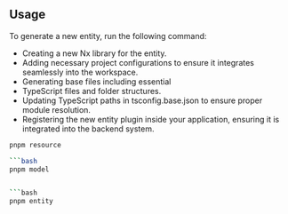 ## Usage

To generate a new entity, run the following command:

* Creating a new Nx library for the entity.
* Adding necessary project configurations to ensure it integrates seamlessly into the workspace.
* Generating base files including essential 
* TypeScript files and folder structures.
* Updating TypeScript paths in tsconfig.base.json to ensure proper module resolution.
* Registering the new entity plugin inside your application, ensuring it is integrated into the backend system.

```bash
pnpm resource

```bash
pnpm model


```bash
pnpm entity
